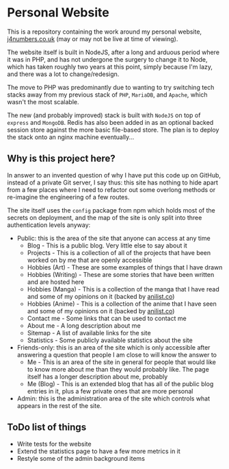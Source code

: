 # Personal Website

This is a repository containing the work around my personal website, [j4numbers.co.uk][1]
(may or may not be live at time of viewing).

The website itself is built in NodeJS, after a long and arduous period where it was in PHP,
and has not undergone the surgery to change it to Node, which has taken roughly two years at
this point, simply because I'm lazy, and there was a lot to change/redesign.

The move to PHP was predominantly due to wanting to try switching tech stacks away from my
previous stack of `PHP`, `MariaDB`, and `Apache`, which wasn't the most scalable.

The new (and probably improved) stack is built with `NodeJS` on top of `express` and
`MongoDB`. Redis has also been added in as an optional backed session store against the more
basic file-based store. The plan is to deploy the stack onto an nginx machine eventually...

## Why is this project here?

In answer to an invented question of why I have put this code up on GitHub, instead of a
private Git server, I say thus: this site has nothing to hide apart from a few places where
I need to refactor out some overlong methods or re-imagine the engineering of a few routes.

The site itself uses the `config` package from npm which holds most of the secrets on
deployment, and the map of the site is only split into three authentication levels anyway:

 + Public: this is the area of the site that anyone can access at any time
     + Blog - This is a public blog. Very little else to say about it
     + Projects - This is a collection of all of the projects that have been worked on by
     me that are openly accessible
     + Hobbies (Art) - These are some examples of things that I have drawn
     + Hobbies (Writing) - These are some stories that have been written and are hosted here
     + Hobbies (Manga) - This is a collection of the manga that I have read and some of my
     opinions on it (backed by [anilist.co][2])
     + Hobbies (Anime) - This is a collection of the anime that I have seen and some of my
     opinions on it (backed by [anilist.co][2])
     + Contact me - Some links that can be used to contact me
     + About me - A long description about me
     + Sitemap - A list of available links for the site
     + Statistics - Some publicly available statistics about the site
 + Friends-only: this is an area of the site which is only accessible after answering a
 question that people I am close to will know the answer to
     + Me - This is an area of the site in general for people that would like to know more
     about me than they would probably like. The page itself has a longer description about
     me, probably
     + Me (Blog) - This is an extended blog that has all of the public blog entries in it,
     plus a few private ones that are more personal
 + Admin: this is the administration area of the site which controls what appears in the
 rest of the site.

## ToDo list of things

* Write tests for the website
* Extend the statistics page to have a few more metrics in it
* Restyle some of the admin background items

[1]: https://j4numbers.co.uk
[2]: https://anilist.co
